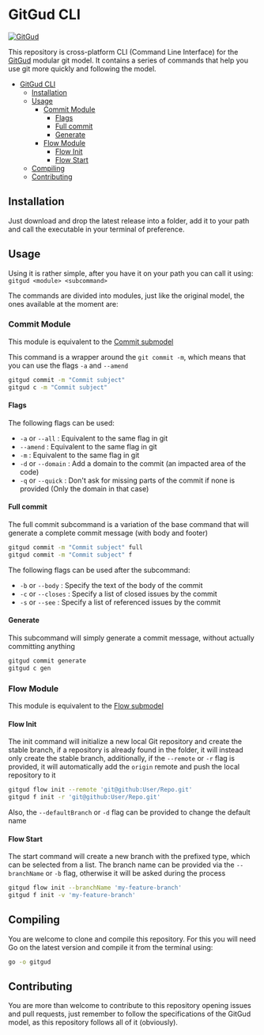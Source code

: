 # GitGud CLI

[![GitGud](https://img.shields.io/badge/GitGud-v1.0-red?style=flat-square)](https://github.com/HRKings/GitGud/tree/stable)

This repository is cross-platform CLI (Command Line Interface) for the [GitGud](https://github.com/HRKings/GitGud/tree/stable) modular git model. It contains a series of commands that help you use git more quickly and following the model.

- [GitGud CLI](#gitgud-cli)
  - [Installation](#installation)
  - [Usage](#usage)
    - [Commit Module](#commit-module)
      - [Flags](#flags)
      - [Full commit](#full-commit)
      - [Generate](#generate)
    - [Flow Module](#flow-module)
      - [Flow Init](#flow-init)
      - [Flow Start](#flow-start)
  - [Compiling](#compiling)
  - [Contributing](#contributing)

## Installation

Just download and drop the latest release into a folder, add it to your path and call the executable in your terminal of preference.

## Usage

Using it is rather simple, after you have it on your path you can call it using: `gitgud <module> <subcommand>`

The commands are divided into modules, just like the original model, the ones available at the moment are:

### Commit Module

This module is equivalent to the [Commit submodel](https://github.com/HRKings/GitGud/blob/stable/Git/Commit.md)

This command is a wrapper around the `git commit -m`, which means that you can use the flags `-a` and `--amend`

```Bash
gitgud commit -m "Commit subject"
gitgud c -m "Commit subject"
```

#### Flags

The following flags can be used:

- `-a` or `--all` : Equivalent to the same flag in git
- `--amend` : Equivalent to the same flag in git
- `-m` : Equivalent to the same flag in git
- `-d` or `--domain` : Add a domain to the commit (an impacted area of the code)
- `-q` or `--quick` : Don't ask for missing parts of the commit if none is provided (Only the domain in that case)

#### Full commit

The full commit subcommand is a variation of the base command that will generate a complete commit message (with body and footer)

```Bash
gitgud commit -m "Commit subject" full
gitgud commit -m "Commit subject" f
```

The following flags can be used after the subcommand:

- `-b` or `--body` :  Specify the text of the body of the commit
- `-c` or `--closes` : Specify a list of closed issues by the commit
- `-s` or `--see` : Specify a list of referenced issues by the commit

#### Generate

This subcommand will simply generate a commit message, without actually committing anything

```Bash
gitgud commit generate
gitgud c gen
```

### Flow Module

This module is equivalent to the [Flow submodel](https://github.com/HRKings/GitGud/blob/stable/Flow/GitGud_Flow.md)

#### Flow Init

The init command will initialize a new local Git repository and create the stable branch, if a repository is already found in the folder, it will instead only create the stable branch, additionally, if the `--remote` or `-r` flag is provided, it will automatically add the `origin` remote and push the local repository to it

```Bash
gitgud flow init --remote 'git@github:User/Repo.git'
gitgud f init -r 'git@github:User/Repo.git'
```

Also, the `--defaultBranch` or `-d` flag can be provided to change the default name

#### Flow Start

The start command will create a new branch with the prefixed type, which can be selected from a list. The branch name can be provided via the `--branchName` or `-b` flag, otherwise it will be asked during the process

```Bash
gitgud flow init --branchName 'my-feature-branch'
gitgud f init -v 'my-feature-branch'
```

## Compiling

You are welcome to clone and compile this repository. For this you will need Go on the latest version and compile it from the terminal using:

```Bash
go -o gitgud
```

## Contributing

You are more than welcome to contribute to this repository opening issues and pull requests, just remember to follow the specifications of the GitGud model, as this repository follows all of it (obviously).